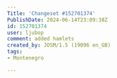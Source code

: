 ```yaml
---
Title: 'Changeset #152701374'
PublishDate: 2024-06-14T23:09:38Z
id: 152701374
user: ljubop
comment: added hamlets
created_by: JOSM/1.5 (19096 en_GB)
tags:
- Montenegro

---
```

